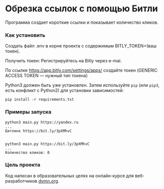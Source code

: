 # Обрезка ссылок с помощью Битли

Программа создает короткие ссылки и показывает количество кликов.

### Как установить

Создать файл .env в корне проекта с содержимым BITLY_TOKEN=(ваш токен).

Получить токен: Регистрируйтесь на Bitly через e-mai. 

По ссылке https://app.bitly.com/settings/apps/   создайте токен (GENERIC ACCESS TOKEN — нужный тип токена)


Python3 должен быть уже установлен. 
Затем используйте `pip` (или `pip3`, есть конфликт с Python2) для установки зависимостей:
```
pip install -r requirements.txt
```

### Примеры запуска
```
python3 main.py https://yandex.ru
...
Битлинк https://bit.ly/3pXMhvC


python3 main.py https://bit.ly/3pXMhvC
...
Количество кликов: 0
```

### Цель проекта

Код написан в образовательных целях на онлайн-курсе для веб-разработчиков [dvmn.org](https://dvmn.org/).
